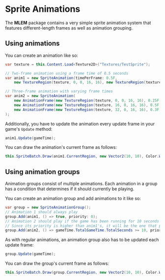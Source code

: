 # Sprite Animations

The **MLEM** package contains a very simple sprite animation system that features different-length frames as well as animation grouping.

## Using animations
You can create an animation like so:
```cs
var texture = this.Content.Load<Texture2D>("Textures/TestSprite");

// Two-frame animation using a frame time of 0.5 seconds
var anim1 = new SpriteAnimation(timePerFrame: 0.5F,
    new TextureRegion(texture, 0, 0, 16, 16), new TextureRegion(texture, 16, 0, 16, 16));

// Three-frame animation with varying frame times
var anim2 = new SpriteAnimation(
    new AnimationFrame(new TextureRegion(texture, 0, 0, 16, 16), 0.25F),
    new AnimationFrame(new TextureRegion(texture, 16, 0, 16, 16), 0.5F),
    new AnimationFrame(new TextureRegion(texture, 32, 0, 16, 16), 0.3F)
);
```

Additionally, you have to update the animation every update frame in your game's `Update` method:
```cs
anim1.Update(gameTime);
```

You can draw the animation's current frame as follows:
```cs
this.SpriteBatch.Draw(anim1.CurrentRegion, new Vector2(10, 10), Color.White);
```

## Using animation groups
Animation groups consist of multiple animations. Each animation in a group has a condition that determines if it should currently be playing.

You can create an animation group and add animations to it like so:
```cs
var group = new SpriteAnimationGroup();
// Animation 1 should always play
group.Add(anim1, () => true, priority: 0);
// Animation 2 should play if the game has been running for 10 seconds or more
// Since its priority is higher than anim1's, it will be the one that plays when its condition is true
group.Add(anim2, () => gameTime.TotalGameTime.TotalSeconds >= 10, priority: 1);
```

As with regular animations, an animation group also has to be updated each update frame:
```cs
group.Update(gameTime);
```

You can draw the group's current frame as follows:
```cs
this.SpriteBatch.Draw(group.CurrentRegion, new Vector2(10, 10), Color.White);
```